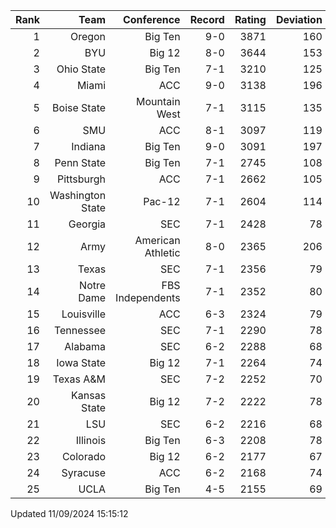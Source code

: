 | Rank  | Team                 | Conference           | Record   | Rating | Deviation |
| ---:  | ---:                 | ---:                 | ---:     | ---:   | ---:      |
| 1     | Oregon               | Big Ten              | 9-0      | 3871   | 160       |
| 2     | BYU                  | Big 12               | 8-0      | 3644   | 153       |
| 3     | Ohio State           | Big Ten              | 7-1      | 3210   | 125       |
| 4     | Miami                | ACC                  | 9-0      | 3138   | 196       |
| 5     | Boise State          | Mountain West        | 7-1      | 3115   | 135       |
| 6     | SMU                  | ACC                  | 8-1      | 3097   | 119       |
| 7     | Indiana              | Big Ten              | 9-0      | 3091   | 197       |
| 8     | Penn State           | Big Ten              | 7-1      | 2745   | 108       |
| 9     | Pittsburgh           | ACC                  | 7-1      | 2662   | 105       |
| 10    | Washington State     | Pac-12               | 7-1      | 2604   | 114       |
| 11    | Georgia              | SEC                  | 7-1      | 2428   | 78        |
| 12    | Army                 | American Athletic    | 8-0      | 2365   | 206       |
| 13    | Texas                | SEC                  | 7-1      | 2356   | 79        |
| 14    | Notre Dame           | FBS Independents     | 7-1      | 2352   | 80        |
| 15    | Louisville           | ACC                  | 6-3      | 2324   | 79        |
| 16    | Tennessee            | SEC                  | 7-1      | 2290   | 78        |
| 17    | Alabama              | SEC                  | 6-2      | 2288   | 68        |
| 18    | Iowa State           | Big 12               | 7-1      | 2264   | 74        |
| 19    | Texas A&M            | SEC                  | 7-2      | 2252   | 70        |
| 20    | Kansas State         | Big 12               | 7-2      | 2222   | 78        |
| 21    | LSU                  | SEC                  | 6-2      | 2216   | 68        |
| 22    | Illinois             | Big Ten              | 6-3      | 2208   | 78        |
| 23    | Colorado             | Big 12               | 6-2      | 2177   | 67        |
| 24    | Syracuse             | ACC                  | 6-2      | 2168   | 74        |
| 25    | UCLA                 | Big Ten              | 4-5      | 2155   | 69        |

Updated 11/09/2024 15:15:12
